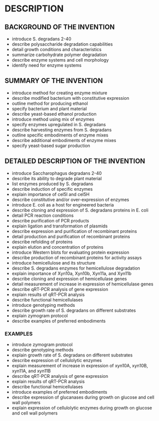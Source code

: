 # DESCRIPTION

## BACKGROUND OF THE INVENTION

- introduce S. degradans 2-40
- describe polysaccharide degradation capabilities
- detail growth conditions and characteristics
- summarize carbohydrate polymer degradation
- describe enzyme systems and cell morphology
- identify need for enzyme systems

## SUMMARY OF THE INVENTION

- introduce method for creating enzyme mixture
- describe modified bacterium with constitutive expression
- outline method for producing ethanol
- specify bacterium and plant material
- describe yeast-based ethanol production
- introduce method using mix of enzymes
- specify enzymes upregulated in S. degradans
- describe harvesting enzymes from S. degradans
- outline specific embodiments of enzyme mixes
- describe additional embodiments of enzyme mixes
- specify yeast-based sugar production

## DETAILED DESCRIPTION OF THE INVENTION

- introduce Saccharophagus degradans 2-40
- describe its ability to degrade plant material
- list enzymes produced by S. degradans
- describe induction of specific enzymes
- explain importance of cel5I and cel5H
- describe constitutive and/or over-expression of enzymes
- introduce E. coli as a host for engineered bacteria
- describe cloning and expression of S. degradans proteins in E. coli
- detail PCR reaction conditions
- describe purification of PCR products
- explain ligation and transformation of plasmids
- describe expression and purification of recombinant proteins
- detail production and purification of recombinant proteins
- describe refolding of proteins
- explain elution and concentration of proteins
- introduce Western blots for evaluating protein expression
- describe production of recombinant proteins for activity assays
- introduce hemicellulose and its structure
- describe S. degradans enzymes for hemicellulose degradation
- explain importance of Xyn10a, Xyn10b, Xyn11a, and Xyn11b
- describe cloning and expression of hemicellulase genes
- detail measurement of increase in expression of hemicellulase genes
- describe qRT-PCR analysis of gene expression
- explain results of qRT-PCR analysis
- describe functional hemicellulases
- introduce genotyping methods
- describe growth rate of S. degradans on different substrates
- explain zymogram protocol
- describe examples of preferred embodiments

### EXAMPLES

- introduce zymogram protocol
- describe genotyping methods
- explain growth rate of S. degradans on different substrates
- describe expression of cellulolytic enzymes
- explain measurement of increase in expression of xyn10A, xyn10B, xyn11A, and xyn11B
- describe qRT-PCR analysis of gene expression
- explain results of qRT-PCR analysis
- describe functional hemicellulases
- introduce examples of preferred embodiments
- describe expression of glucanases during growth on glucose and cell wall polymers
- explain expression of cellulolytic enzymes during growth on glucose and cell wall polymers

